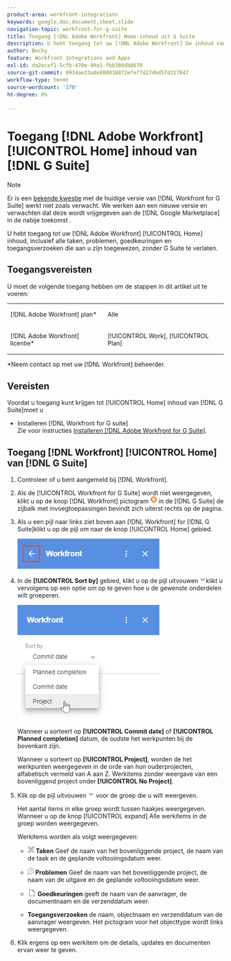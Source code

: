 ```yaml
---
product-area: workfront-integrations
keywords: google,doc,document,sheet,slide
navigation-topic: workfront-for-g-suite
title: Toegang [!DNL Adobe Workfront] Home-inhoud uit G Suite
description: U hebt toegang tot uw [!DNL Adobe Workfront] De inhoud van het huis, met inbegrip van alle taken, kwesties, goedkeuringen, en toegangsverzoeken die aan u worden toegewezen, zonder de Reeks van G te verlaten.
author: Becky
feature: Workfront Integrations and Apps
exl-id: da2ecaf1-5cfb-470e-90a1-fbb386db8670
source-git-commit: 0934ae23a8e80dd18872efef7d274bd57d227647
workflow-type: tm+mt
source-wordcount: '370'
ht-degree: 0%

---
```


# Toegang [!DNL Adobe Workfront] [!UICONTROL Home] inhoud van [!DNL G Suite]

>[!NOTE]
>
>Er is een [bekende kwestie](https://experienceleague.adobe.com/docs/workfront-known-issues/issues/new-workfront-experience/wf-current/wf-integrations-error-when-opening-wf-for-gsuite.html?lang=en) met de huidige versie van [!DNL Workfront for G Suite] werkt niet zoals verwacht. We werken aan een nieuwe versie en verwachten dat deze wordt vrijgegeven aan de [!DNL Google Marketplace] in de nabije toekomst .

U hebt toegang tot uw [!DNL Adobe Workfront] [!UICONTROL Home] inhoud, inclusief alle taken, problemen, goedkeuringen en toegangsverzoeken die aan u zijn toegewezen, zonder G Suite te verlaten.

## Toegangsvereisten

U moet de volgende toegang hebben om de stappen in dit artikel uit te voeren:

<table style="table-layout:auto"> 
 <col> 
 <col> 
 <tbody> 
  <tr> 
   <td role="rowheader">[!DNL Adobe Workfront] plan*</td> 
   <td> <p>Alle</p> </td> 
  </tr> 
  <tr> 
   <td role="rowheader">[!DNL Adobe Workfront] licentie*</td> 
   <td> <p>[!UICONTROL Work], [!UICONTROL Plan]</p> </td> 
  </tr> 
 </tbody> 
</table>

&#42;Neem contact op met uw [!DNL Workfront] beheerder.

## Vereisten

Voordat u toegang kunt krijgen tot [!UICONTROL Home] inhoud van [!DNL G Suite]moet u

* Installeren [!DNL Workfront for G suite]\
   Zie voor instructies [Installeren [!DNL Adobe Workfront for G Suite]](../../workfront-integrations-and-apps/workfront-for-g-suite/install-workfront-for-gsuite.md).

## Toegang [!DNL Workfront] [!UICONTROL Home] van [!DNL G Suite]

1. Controleer of u bent aangemeld bij [!DNL Workfront].
1. Als de [!UICONTROL Workfront for G Suite] wordt niet weergegeven, klikt u op de knop [!DNL Workfront] pictogram ![](assets/wf-lion-icon.png) in de [!DNL G Suite] de zijbalk met invoegtoepassingen bevindt zich uiterst rechts op de pagina.
1. Als u een pijl naar links ziet boven aan [!DNL Workfront] for [!DNL G Suite]klikt u op de pijl om naar de knop [!UICONTROL Home] gebied.

   ![](assets/left-arrow-to-home.png)

1. In de **[!UICONTROL Sort by]** gebied, klikt u op de pijl uitvouwen ![](assets/dropdown-arrow.png)klikt u vervolgens op een optie om op te geven hoe u de gewenste onderdelen wilt groeperen.

   ![](assets/sort-by-area.png)

   Wanneer u sorteert op **[!UICONTROL Commit date]** of **[!UICONTROL Planned completion]** datum, de oudste het werkpunten bij de bovenkant zijn.

   Wanneer u sorteert op **[!UICONTROL Project]**, worden de het werkpunten weergegeven in de orde van hun ouderprojecten, alfabetisch vermeld van A aan Z. Werkitems zonder weergave van een bovenliggend project onder **[!UICONTROL No Project]**.

1. Klik op de pijl uitvouwen ![](assets/dropdown-arrow.png) voor de groep die u wilt weergeven.

   Het aantal items in elke groep wordt tussen haakjes weergegeven. Wanneer u op de knop [!UICONTROL expand] Alle werkitems in de groep worden weergegeven.

   Werkitems worden als volgt weergegeven:

   * ![](assets/task-icon.png) **Taken** Geef de naam van het bovenliggende project, de naam van de taak en de geplande voltooiingsdatum weer.

   * ![](assets/issue-icon.png) **Problemen** Geef de naam van het bovenliggende project, de naam van de uitgave en de geplande voltooiingsdatum weer.

   * ![](assets/document-icon.png)  **Goedkeuringen** geeft de naam van de aanvrager, de documentnaam en de verzenddatum weer.
   * **Toegangsverzoeken** de naam, objectnaam en verzenddatum van de aanvrager weergeven. Het pictogram voor het objecttype wordt links weergegeven.

1. Klik ergens op een werkitem om de details, updates en documenten ervan weer te geven.
